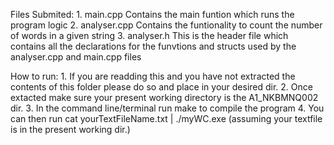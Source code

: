 Files Submited:
	1. main.cpp
		Contains the main funtion which runs the program logic
	2. analyser.cpp
		Contains the funtionality to count the number of words in a given string
	3. analyser.h
		This is the header file which contains all the declarations for the funvtions and structs used by the analyser.cpp and main.cpp files
	

How to run:
	1. If you are readding this and you have not extracted the contents of this folder please do so and place in your desired dir.
	2. Once extacted make sure your present working directory is the A1_NKBMNQ002 dir.
	3. In the command line/terminal run make to compile the program
	4. You can then run cat yourTextFileName.txt | ./myWC.exe (assuming your textfile is in the present working dir.)


